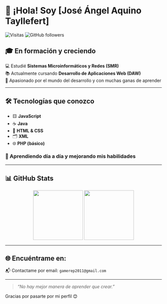 # 👋 ¡Hola! Soy [José Ángel Aquino Tayllefert]

![Visitas](https://komarev.com/ghpvc/?username=tu-usuario&color=blue)
![GitHub followers](https://img.shields.io/github/followers/tu-usuario?label=Seguidores&style=social)

## 🎓 En formación y creciendo

💻 Estudié **Sistemas Microinformáticos y Redes (SMR)**  
📚 Actualmente cursando **Desarrollo de Aplicaciones Web (DAW)**  
🚀 Apasionado por el mundo del desarrollo y con muchas ganas de aprender

---

## 🛠️ Tecnologías que conozco

- 🟨 **JavaScript**
- ☕ **Java**
- 🧾 **HTML & CSS**
- 🗂️ **XML**
- 🌐 **PHP (básico)**

### 🌱 Aprendiendo día a día y mejorando mis habilidades

---

## 📊 GitHub Stats

<div align="center">
  <img src="https://github-readme-stats.vercel.app/api?username=tu-usuario&show_icons=true&theme=tokyonight" height="160"/>
  <img src="https://github-readme-stats.vercel.app/api/top-langs/?username=tu-usuario&layout=compact&theme=tokyonight" height="160"/>
</div>

---

## 🌐 Encuéntrame en:

📬 Contactame por email: `gamerep2011@gmail.com`

---

> *“No hay mejor manera de aprender que crear.”*

Gracias por pasarte por mi perfil 😊
